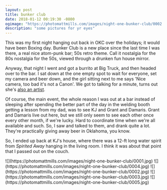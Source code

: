 ```yaml
---
layout: post
title: bunker club
date: 2018-01-12 00:19:30 -0800
ogimage: "https://photomattmills.com/images/night-one-bunker-club/0002.jpg"
description: "some pictures for yr eyes"
---
```


This was my first night hanging out back in OKC over the holidays; it would have been Boxing day. Bunker Club is a new place since the last time I was there, a real nice atom-punk bar; 50s retro theme. Call it nostalgia for the 80s nostalgia for the 50s, viewed through a drunken fun house mirror.

Anyway, that night I went and got a burrito at Big Truck, and then headed over to the bar. I sat down at the one empty spot to wait for everyone, set my camera and beer down, and the girl sitting next to me says 'Nice camera, too bad it's not a Canon'. We got to talking for a minute, turns out she's [also an artist](https://www.teddifokasart.com/).

Of course, the main event, the whole reason I was out at a bar instead of sleeping after spending the better part of the day in the welding booth getting a lesson from my dad, was to see KJ and Grant and Damaris. Grant and Damaris live out here, but we still only seem to see each other once every other month, if we're lucky. Hard to coordinate time when we're all available and such. So, I saw and talked to them, and drank quite a lot. They're practically giving away beer in Oklahoma, you know.

So, I ended up back at KJ's house, where there was a 12-ft long water spirit from _Spirited Away_ hanging in the living room. I think it was about that point that I passed out on the couch.

<span style="display:block;" class="center">
  ![](https://photomattmills.com/images/night-one-bunker-club/0001.jpg)
<span class="caption"></span>
![](https://photomattmills.com/images/night-one-bunker-club/0004.jpg)
<span class="caption"></span>
![](https://photomattmills.com/images/night-one-bunker-club/0002.jpg)
<span class="caption"></span>
![](https://photomattmills.com/images/night-one-bunker-club/0003.jpg)
<span class="caption"></span>
![](https://photomattmills.com/images/night-one-bunker-club/0005.jpg)
<span class="caption"></span>
</span>
